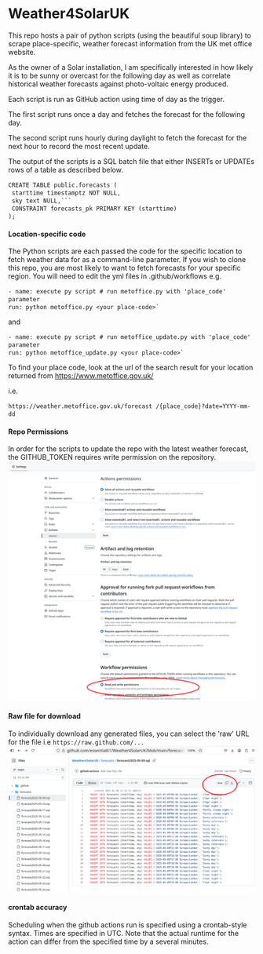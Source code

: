 # Weather4SolarUK
This repo hosts a pair of python scripts (using the beautiful soup library) to scrape place-specific, weather forecast information from the UK met office website.

As the owner of a Solar installation, I am specifically interested in how likely it is to be sunny or overcast for the following day as well as correlate historical weather forecasts against photo-voltaic energy produced.

Each script is run as GitHub action using time of day as the trigger.

The first script runs once a day and fetches the forecast for the following day.

The second script runs hourly during daylight to fetch the forecast for the next hour to record the most recent update.

The output of the scripts is a SQL batch file that either INSERTs or UPDATEs rows of a table as described below.

    CREATE TABLE public.forecasts (
	 starttime timestamptz NOT NULL,
     sky text NULL,```
     CONSTRAINT forecasts_pk PRIMARY KEY (starttime)
    );

#### Location-specific code
The Python scripts are each passed the code for the specific location to fetch weather data for as a command-line parameter. If you wish to clone this repo, you are most likely to want to fetch forecasts for your specific region. You will need to edit the yml files in .github/workflows
e.g.

    - name: execute py script # run metoffice.py with 'place_code' parameter
    run: python metoffice.py <your place-code>`

and

    - name: execute py script # run metoffice_update.py with 'place_code' parameter
    run: python metoffice_update.py <your place-code>`

To find your place code, look at the url of the search result for your location returned from https://www.metoffice.gov.uk/

i.e.

    https://weather.metoffice.gov.uk/forecast /{place_code}?date=YYYY-mm-dd
#### Repo Permissions
In order for the scripts to update the repo with the latest weather forecast, the GITHUB_TOKEN requires write permission on the repository.
![permissions](githubaction.png)


#### Raw file for download
To individually download any generated files, you can select the 'raw' URL for the file i.e ```https://raw.github.com/...```
![raw](raw.png)
#### crontab accuracy
Scheduling when the github actions run is specified using a crontab-style syntax. Times are specified in UTC. Note that the actual runtime for the action can differ from the specified time by a several minutes.




